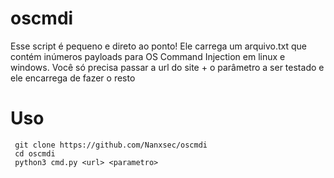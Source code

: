 # oscmdi

Esse script é pequeno e direto ao ponto!
Ele carrega um arquivo.txt  que contém inúmeros payloads para OS Command Injection em linux e windows.
Você só precisa passar a url do site + o parâmetro a ser testado e ele encarrega de fazer o resto

# Uso

     git clone https://github.com/Nanxsec/oscmdi
     cd oscmdi
     python3 cmd.py <url> <parametro>
